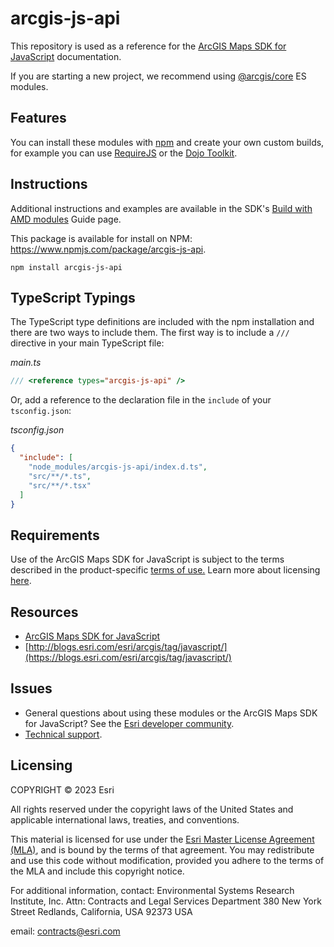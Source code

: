 # arcgis-js-api

This repository is used as a reference for the [ArcGIS Maps SDK for JavaScript](https://developers.arcgis.com/javascript/) documentation.

If you are starting a new project, we recommend using [@arcgis/core](https://developers.arcgis.com/javascript/latest/es-modules/) ES modules.

## Features

You can install these modules with [npm](https://npmjs.org/) and create your own custom builds, for example you can use [RequireJS](https://requirejs.org/) or the [Dojo Toolkit](https://dojotoolkit.org/).

## Instructions

Additional instructions and examples are available in the SDK's [Build with AMD modules](https://developers.arcgis.com/javascript/latest/amd-build/) Guide page.

This package is available for install on NPM: https://www.npmjs.com/package/arcgis-js-api.

```
npm install arcgis-js-api
```

## TypeScript Typings

The TypeScript type definitions are included with the npm installation and there are two ways to include them. The first way is to include a `///` directive in your main TypeScript file:

_main.ts_

```ts
/// <reference types="arcgis-js-api" />
```

Or, add a reference to the declaration file in the `include` of your `tsconfig.json`:

_tsconfig.json_

```json
{
  "include": [
    "node_modules/arcgis-js-api/index.d.ts",
    "src/**/*.ts",
    "src/**/*.tsx"
  ]
}
```

## Requirements

Use of the ArcGIS Maps SDK for JavaScript is subject to the terms described in the product-specific [terms of use.](https://www.esri.com/en-us/legal/terms/product-specific-scope-of-use) Learn more about licensing [here](https://developers.arcgis.com/javascript/latest/licensing/).

## Resources

- [ArcGIS Maps SDK for JavaScript](https://developers.arcgis.com/javascript/)
- [http://blogs.esri.com/esri/arcgis/tag/javascript/](https://blogs.esri.com/esri/arcgis/tag/javascript/)

## Issues

- General questions about using these modules or the ArcGIS Maps SDK for JavaScript? See the [Esri developer community](https://community.esri.com/t5/arcgis-api-for-javascript/ct-p/arcgis-api-for-javascript).
- [Technical support](https://support.esri.com/).

## Licensing

COPYRIGHT © 2023 Esri

All rights reserved under the copyright laws of the United States
and applicable international laws, treaties, and conventions.

This material is licensed for use under the [Esri Master License
Agreement (MLA)](https://www.esri.com/content/dam/esrisites/en-us/media/legal/ma-full/ma-full.pdf), and is bound by the terms of that agreement.
You may redistribute and use this code without modification,
provided you adhere to the terms of the MLA and include this
copyright notice.

For additional information, contact:
Environmental Systems Research Institute, Inc.
Attn: Contracts and Legal Services Department
380 New York Street
Redlands, California, USA 92373
USA

email: contracts@esri.com
